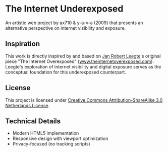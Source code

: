 # The Internet Underexposed

An artistic web project by ax710 & y-a-v-a (2009) that presents an alternative perspective on internet visibility and exposure.

## Inspiration

This work is directly inspired by and based on [Jan Robert Leegte](http://www.leegte.org/)'s original piece "The Internet Overexposed" (www.theinternetoverexposed.com). Leegte's exploration of internet visibility and digital exposure serves as the conceptual foundation for this underexposed counterpart.

## License

This project is licensed under [Creative Commons Attribution-ShareAlike 3.0 Netherlands License](http://creativecommons.org/licenses/by-sa/3.0/nl/).

## Technical Details

- Modern HTML5 implementation
- Responsive design with viewport optimization
- Privacy-focused (no tracking scripts)